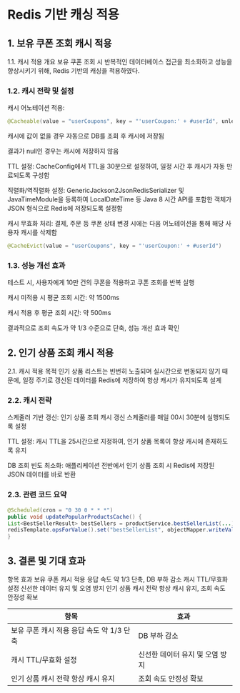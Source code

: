 # Redis 기반 캐싱 적용
## 1. 보유 쿠폰 조회 캐시 적용
   1.1. 캐시 적용 개요
   보유 쿠폰 조회 시 반복적인 데이터베이스 접근을 최소화하고 성능을 향상시키기 위해, Redis 기반의 캐싱을 적용하였다.

### 1.2. 캐시 전략 및 설정
캐시 어노테이션 적용:
```java
@Cacheable(value = "userCoupons", key = "'userCoupon:' + #userId", unless = "#result == null")
```
캐시에 값이 없을 경우 자동으로 DB를 조회 후 캐시에 저장됨

결과가 null인 경우는 캐시에 저장하지 않음

TTL 설정:
CacheConfig에서 TTL을 30분으로 설정하여, 일정 시간 후 캐시가 자동 만료되도록 구성함

직렬화/역직렬화 설정:
GenericJackson2JsonRedisSerializer 및 JavaTimeModule을 등록하여 LocalDateTime 등 Java 8 시간 API를 포함한 객체가 JSON 형식으로 Redis에 저장되도록 설정함

캐시 무효화 처리:
결제, 주문 등 쿠폰 상태 변경 시에는 다음 어노테이션을 통해 해당 사용자 캐시를 삭제함
```java
@CacheEvict(value = "userCoupons", key = "'userCoupon:' + #userId")
```
### 1.3. 성능 개선 효과
테스트 시, 사용자에게 10만 건의 쿠폰을 적용하고 쿠폰 조회를 반복 실행

캐시 미적용 시 평균 조회 시간: 약 1500ms

캐시 적용 후 평균 조회 시간: 약 500ms

결과적으로 조회 속도가 약 1/3 수준으로 단축, 성능 개선 효과 확인

## 2. 인기 상품 조회 캐시 적용
   2.1. 캐시 적용 목적
   인기 상품 리스트는 빈번히 노출되며 실시간으로 변동되지 않기 때문에, 일정 주기로 갱신된 데이터를 Redis에 저장하여 항상 캐시가 유지되도록 설계

### 2.2. 캐시 전략
스케줄러 기반 갱신:
인기 상품 조회 캐시 갱신 스케줄러를 매일 00시 30분에 실행되도록 설정

TTL 설정:
캐시 TTL을 25시간으로 지정하여, 인기 상품 목록이 항상 캐시에 존재하도록 유지

DB 조회 빈도 최소화:
애플리케이션 전반에서 인기 상품 조회 시 Redis에 저장된 JSON 데이터를 바로 반환

### 2.3. 관련 코드 요약
```java
@Scheduled(cron = "0 30 0 * * *")
public void updatePopularProductsCache() {
List<BestSellerResult> bestSellers = productService.bestSellerList(...);
redisTemplate.opsForValue().set("bestSellerList", objectMapper.writeValueAsString(bestSellers), 25, TimeUnit.HOURS);
}
```
## 3. 결론 및 기대 효과
   항목	효과
   보유 쿠폰 캐시 적용	응답 속도 약 1/3 단축, DB 부하 감소
   캐시 TTL/무효화 설정	신선한 데이터 유지 및 오염 방지
   인기 상품 캐시 전략	항상 캐시 유지, 조회 속도 안정성 확보


| 항목         | 효과         | 
|--------------|---------------------|
| 보유 쿠폰 캐시 적용	응답 속도 약 1/3 단축    | DB 부하 감소       | 
| 캐시 TTL/무효화 설정  | 신선한 데이터 유지 및 오염 방지                | 
| 인기 상품 캐시 전략	항상 캐시 유지    | 조회 속도 안정성 확보                |

